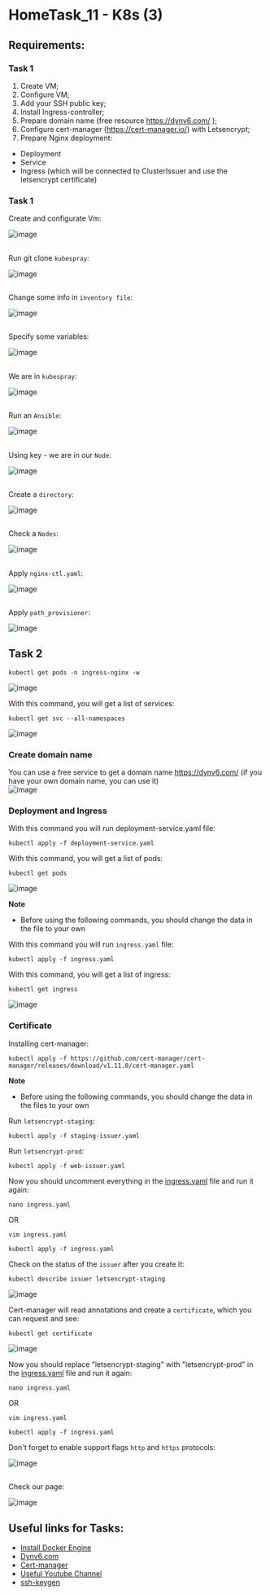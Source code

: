 # HomeTask_11 - K8s (3)


## Requirements:
### Task 1
1. Create VM;
2. Configure VM;
3. Add your SSH public key;
4. Install Ingress-controller;
5. Prepare domain name (free resource https://dynv6.com/ );
6. Configure cert-manager (https://cert-manager.io/) with Letsencrypt;
7. Prepare Nginx deployment:
- Deployment
- Service
- Ingress (which will be connected to ClusterIssuer and use the letsencrypt certificate)

### Task 1

Create and configurate Vm:

![image][1]

##

Run git clone `kubespray`:

![image][2]

##

Change some info in `inventory file`:

![image][3]

##

Specify some variables:

![image][4]

##

We are in `kubespray`:

![image][5]

##

Run an `Ansible`:

![image][6]

##

Using key - we are in our `Node`:

![image][7]

##

Create a `directory`:

![image][8]

##

Check a `Nodes`:

![image][9]

##

Apply `nginx-ctl.yaml`:

![image][10]

##

Apply `path_provisioner`:

![image][11]

## Task 2
```
kubectl get pods -n ingress-nginx -w
```
![image][12]

With this command, you will get a list of services:
```
kubectl get svc --all-namespaces
```
![image][13]

### <a name="create-domain-name">Create domain name</a>
You can use a free service to get a domain name https://dynv6.com/ (if you have your own domain name, you can use it)<br>
![image][15]

### <a name="deployment-and-ingress">Deployment and Ingress</a>
With this command you will run deployment-service.yaml file:
```
kubectl apply -f deployment-service.yaml
```
With this command, you will get a list of pods:
```
kubectl get pods
```
![image][15.5]

<b>Note</b>
- Before using the following commands, you should change the data in the file to your own

With this command you will run `ingress.yaml` file:
```
kubectl apply -f ingress.yaml
```
With this command, you will get a list of ingress:
```
kubectl get ingress
```
![image][15.6]

### <a name="certificate">Certificate</a>
Installing cert-manager:
```
kubectl apply -f https://github.com/cert-manager/cert-manager/releases/download/v1.11.0/cert-manager.yaml
```
<b>Note</b>
- Before using the following commands, you should change the data in the files to your own

Run `letsencrypt-staging`:
```
kubectl apply -f staging-issuer.yaml
```
Run `letsencrypt-prod`:
```
kubectl apply -f web-issuer.yaml
```
Now you should uncomment everything in the [ingress.yaml](https://github.com/body21033/DevOps_BC/blob/b37275cf37b6f316e3da6474f6f132b44806bbe8/Lab_13/files/ingress.yaml) file and run it again:
```
nano ingress.yaml
```
OR
```
vim ingress.yaml
```
```
kubectl apply -f ingress.yaml
```
Check on the status of the `issuer` after you create it:
```
kubectl describe issuer letsencrypt-staging
```
![image][15.7]

Cert-manager will read annotations and create a `certificate`, which you can request and see:
```
kubectl get certificate
```
![image][15.8]

Now you should replace "letsencrypt-staging" with "letsencrypt-prod" in the [ingress.yaml](https://github.com/body21033/DevOps_BC/blob/b37275cf37b6f316e3da6474f6f132b44806bbe8/Lab_13/files/ingress.yaml) file and run it again:
```
nano ingress.yaml
```
OR
```
vim ingress.yaml
```
```
kubectl apply -f ingress.yaml
```



Don't forget to enable support flags `http` and `https` protocols:

![image][19]

##

Check our page:

![image][15.9]


## Useful links for Tasks:
- [Install Docker Engine][20]
- [Dynv6.com][21]
- [Cert-manager][23]
- [Useful Youtube Channel][22]
- [ssh-keygen][24]




[1]: https://github.com/body21033/DevOps_BC/blob/main/Lab_13/img/1.jpg?raw=true
[2]: https://github.com/body21033/DevOps_BC/blob/main/Lab_13/img/2.jpg?raw=true
[3]: https://github.com/body21033/DevOps_BC/blob/main/Lab_13/img/3.jpg?raw=true
[4]: https://github.com/body21033/DevOps_BC/blob/main/Lab_13/img/4.jpg?raw=true
[5]: https://github.com/body21033/DevOps_BC/blob/main/Lab_13/img/5.jpg?raw=true
[6]: https://github.com/body21033/DevOps_BC/blob/main/Lab_13/img/6.jpg?raw=true
[7]: https://github.com/body21033/DevOps_BC/blob/main/Lab_13/img/7.jpg?raw=true
[8]: https://github.com/body21033/DevOps_BC/blob/main/Lab_13/img/8.jpg?raw=true
[9]: https://github.com/body21033/DevOps_BC/blob/main/Lab_13/img/9.jpg?raw=true
[10]: https://github.com/body21033/DevOps_BC/blob/main/Lab_13/img/10.jpg?raw=true
[11]: https://github.com/body21033/DevOps_BC/blob/main/Lab_13/img/11.jpg?raw=true
[12]: https://github.com/body21033/DevOps_BC/blob/main/Lab_13/img/12.jpg?raw=true
[13]: https://github.com/body21033/DevOps_BC/blob/main/Lab_13/img/13.jpg?raw=true
[14]: https://github.com/body21033/DevOps_BC/blob/main/Lab_13/img/14.jpg?raw=true
[15]: https://github.com/body21033/DevOps_BC/blob/main/Lab_13/img/15.jpg?raw=true
[15.5]: https://github.com/body21033/DevOps_BC/blob/main/Lab_13/img/15.5.jpg?raw=true
[15.6]: https://github.com/body21033/DevOps_BC/blob/main/Lab_13/img/15.6.jpg?raw=true
[15.7]: https://github.com/body21033/DevOps_BC/blob/main/Lab_13/img/15.7.jpg?raw=true
[15.8]: https://github.com/body21033/DevOps_BC/blob/main/Lab_13/img/15.8.jpg?raw=true
[15.9]: https://github.com/body21033/DevOps_BC/blob/main/Lab_13/img/15.9.jpg?raw=true
[16]: https://github.com/body21033/DevOps_BC/blob/main/Lab_13/img/16.jpg?raw=true
[17]: https://github.com/body21033/DevOps_BC/blob/main/Lab_13/img/17.jpg?raw=true
[18]: https://github.com/body21033/DevOps_BC/blob/main/Lab_13/img/18.jpg?raw=true
[19]: https://github.com/body21033/DevOps_BC/blob/main/Lab_13/img/19.jpg?raw=true
[20]: https://docs.docker.com/engine/install/ubuntu/
[21]: https://dynv6.com/
[22]: https://www.youtube.com/watch?v=I18TNwZ2Nqg&t=771s&ab_channel=ADV-IT
[23]: https://cert-manager.io/
[24]: https://www.digitalocean.com/community/tutorials/how-to-set-up-ssh-keys-on-ubuntu-20-04
